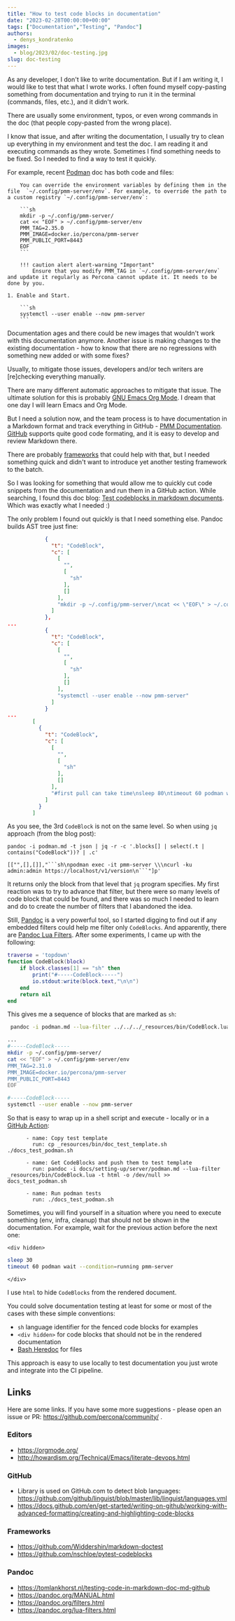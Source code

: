 ```yaml
---
title: "How to test code blocks in documentation"
date: "2023-02-28T00:00:00+00:00"
tags: ["Documentation","Testing", "Pandoc"]
authors:
  - denys_kondratenko
images:
  - blog/2023/02/doc-testing.jpg
slug: doc-testing
---
```


As any developer, I don't like to write documentation. But if I am writing it, I would like to test that what I wrote works.
I often found myself copy-pasting something from documentation and trying to run it in the terminal (commands, files, etc.), and it didn't work.

There are usually some environment, typos, or even wrong commands in the doc (that people copy-pasted from the wrong place).

I know that issue, and after writing the documentation, I usually try to clean up everything in my environment and test the doc. I am reading it and executing commands as they wrote. Sometimes I find something needs to be fixed. So I needed to find a way to test it quickly.

For example, recent [Podman](https://github.com/percona/pmm-doc/blob/main/docs/setting-up/server/podman.md) doc has both code and files:

```
    You can override the environment variables by defining them in the file  `~/.config/pmm-server/env`. For example, to override the path to a custom registry `~/.config/pmm-server/env`:

    ```sh
    mkdir -p ~/.config/pmm-server/
    cat << "EOF" > ~/.config/pmm-server/env
    PMM_TAG=2.35.0
    PMM_IMAGE=docker.io/percona/pmm-server
    PMM_PUBLIC_PORT=8443
    EOF
    ```

    !!! caution alert alert-warning "Important"
        Ensure that you modify PMM_TAG in `~/.config/pmm-server/env` and update it regularly as Percona cannot update it. It needs to be done by you.

1. Enable and Start.

    ```sh
    systemctl --user enable --now pmm-server
    ```

```

Documentation ages and there could be new images that wouldn't work with this documentation anymore.
Another issue is making changes to the existing documentation - how to know that there are no regressions with something new added or with some fixes?

Usually, to mitigate those issues, developers and/or tech writers are \[re\]checking everything manually.

There are many different automatic approaches to mitigate that issue. The ultimate solution for this is probably [GNU Emacs Org Mode](https://orgmode.org/). I dream that one day I will learn Emacs and Org Mode.

But I need a solution now, and the team process is to have documentation in a Markdown format and track everything in GitHub - [PMM Documentation](https://github.com/percona/pmm-doc). [GitHub](#github) supports quite good code formating, and it is easy to develop and review Markdown there.

There are probably [frameworks](#frameworks) that could help with that, but I needed something quick and didn't want to introduce yet another testing framework to the batch.

So I was looking for something that would allow me to quickly cut code snippets from the documentation and run them in a GitHub action. While searching, I found this doc blog: [Test codeblocks in markdown documents](https://tomlankhorst.nl/testing-code-in-markdown-doc-md-github). Which was exactly what I needed :)

The only problem I found out quickly is that I need something else. Pandoc builds AST tree just fine:

```json
            {
              "t": "CodeBlock",
              "c": [
                [
                  "",
                  [
                    "sh"
                  ],
                  []
                ],
                "mkdir -p ~/.config/pmm-server/\ncat << \"EOF\" > ~/.config/pmm-server/env\nPMM_TAG=2.35.0\nPMM_IMAGE=docker.io/percona/pmm-server\nPMM_PUBLIC_PORT=8443\nEOF"
              ]
            },
...
            {
              "t": "CodeBlock",
              "c": [
                [
                  "",
                  [
                    "sh"
                  ],
                  []
                ],
                "systemctl --user enable --now pmm-server"
              ]
            }
...
        [
          {
            "t": "CodeBlock",
            "c": [
              [
                "",
                [
                  "sh"
                ],
                []
              ],
              "#first pull can take time\nsleep 80\ntimeout 60 podman wait --condition=running pmm-server"
            ]
          }
        ]
```

As you see, the 3rd `CodeBlock` is not on the same level. So when using `jq` approach (from the blog post):

```
pandoc -i podman.md -t json | jq -r -c '.blocks[] | select(.t | contains("CodeBlock"))? | .c'

[["",[],[]],"```sh\npodman exec -it pmm-server \\\ncurl -ku admin:admin https://localhost/v1/version\n```"]p'
```

It returns only the block from that level that `jq` program specifies. My first reaction was to try to advance that filter, but there were so many levels of code block that could be found, and there was so much I needed to learn and do to create the number of filters that I abandoned the idea.

Still, [Pandoc](#pandoc) is a very powerful tool, so I started digging to find out if any embedded filters could help me filter only `CodeBlocks`. And apparently, there are [Pandoc Lua Filters](https://pandoc.org/lua-filters.html). After some experiments, I came up with the following:
```lua
traverse = 'topdown'
function CodeBlock(block)
    if block.classes[1] == "sh" then
        print("#-----CodeBlock-----")
        io.stdout:write(block.text,"\n\n")
    end
    return nil
end
```

This gives me a sequence of blocks that are marked as `sh`:

```sh
 pandoc -i podman.md --lua-filter ../../../_resources/bin/CodeBlock.lua -t html -o /dev/null

...
#-----CodeBlock-----
mkdir -p ~/.config/pmm-server/
cat << "EOF" > ~/.config/pmm-server/env
PMM_TAG=2.31.0
PMM_IMAGE=docker.io/percona/pmm-server
PMM_PUBLIC_PORT=8443
EOF

#-----CodeBlock-----
systemctl --user enable --now pmm-server
```

So that is easy to wrap up in a shell script and execute - locally or in a [GitHub Action](https://github.com/percona/pmm-doc/blob/main/.github/workflows/podman-tests.yml#L35):

```
      - name: Copy test template
        run: cp _resources/bin/doc_test_template.sh ./docs_test_podman.sh

      - name: Get CodeBlocks and push them to test template
        run: pandoc -i docs/setting-up/server/podman.md --lua-filter _resources/bin/CodeBlock.lua -t html -o /dev/null >> docs_test_podman.sh

      - name: Run podman tests
        run: ./docs_test_podman.sh
```

Sometimes, you will find yourself in a situation where you need to execute something (env, infra, cleanup) that should not be shown in the documentation. For example, wait for the previous action before the next one:

```
<div hidden>
```
```sh
sleep 30
timeout 60 podman wait --condition=running pmm-server
```
```
</div>
```

I use `html` to hide `CodeBlocks` from the rendered document.

You could solve documentation testing at least for some or most of the cases with these simple conventions:
- `sh` language identifier for the fenced code blocks for examples
- `<div hidden>` for code blocks that should not be in the rendered documentation
- [Bash Heredoc](https://linuxize.com/post/bash-heredoc/) for files

This approach is easy to use locally to test documentation you just wrote and integrate into the CI pipeline.

## Links

Here are some links. If you have some more suggestions - please open an issue or PR: https://github.com/percona/community/ .

### Editors

- https://orgmode.org/
- http://howardism.org/Technical/Emacs/literate-devops.html

### GitHub

- Library is used on GitHub.com to detect blob languages: https://github.com/github/linguist/blob/master/lib/linguist/languages.yml
- https://docs.github.com/en/get-started/writing-on-github/working-with-advanced-formatting/creating-and-highlighting-code-blocks

### Frameworks

- https://github.com/Widdershin/markdown-doctest
- https://github.com/nschloe/pytest-codeblocks

### Pandoc

- https://tomlankhorst.nl/testing-code-in-markdown-doc-md-github
- https://pandoc.org/MANUAL.html
- https://pandoc.org/filters.html
- https://pandoc.org/lua-filters.html
